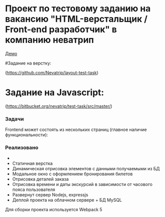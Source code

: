 # Проект по тестовому заданию на вакансию "HTML-верстальщик / Front-end разработчик" в компанию неватрип

[Демо](http://nevatest.mich-man.ru/index.html)

#Задание на верстку:

(https://github.com/Nevatrip/layout-test-task)

# Задание на Javascript:

(https://bitbucket.org/nevatrip/test-task/src/master/)

### Задачи

Frontend может состоять из нескольких страниц (главное наличие функциональности):



### Реализовано

-
- Статичная верстка
- Динамическая отрисовка элементов с данными получаемыми из БД
- Модальное окно с оформлением бронирования билетов
- Отрисовка деталей заказа
- Отрисовка времени и даты экскурсий в зависимости от часового пояса пользователя
- Развернут сервер Nodejs, expressjs
- Деплой проекта на облачном сервере + БД MySQL


Для сборки проекта используется Webpack 5

